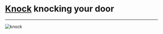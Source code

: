 # **[Knock](https://www.knock.com/)** knocking your door
---
![knock](https://images.app.goo.gl/dsRsFvvC3sk9v39z6)

